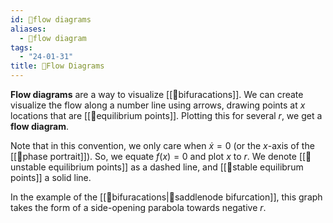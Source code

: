 ```yaml
---
id: 📕flow diagrams
aliases:
  - 📕flow diagram
tags:
  - "24-01-31"
title: 📕Flow Diagrams
---
```


**Flow diagrams** are a way to visualize [[📙bifuracations]]. We can create visualize the flow along a number line using arrows, drawing points at $x$ locations that are [[📘equilibrium points]]. Plotting this for several $r$, we get a **flow diagram**. 

Note that in this convention, we only care when $\dot{x}=0$ (or the $x$-axis of the [[📕phase portrait]]). So, we equate $f(x)=0$ and plot $x$ to $r$. We denote [[📘unstable equilibrium points]] as a dashed line, and [[📘stable equilibrum points]] a solid line.

In the example of the [[📙bifuracations|📙saddlenode bifurcation]], this graph takes the form of a side-opening parabola towards negative $r$. 
